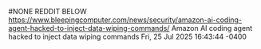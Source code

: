 #NONE REDDIT BELOW
https://www.bleepingcomputer.com/news/security/amazon-ai-coding-agent-hacked-to-inject-data-wiping-commands/
Amazon AI coding agent hacked to inject data wiping commands 
Fri, 25 Jul 2025 16:43:44 -0400